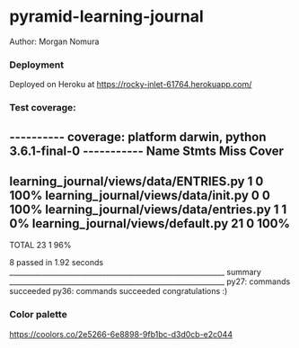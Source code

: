 # pyramid-learning-journal

Author: Morgan Nomura

### Deployment
Deployed on Heroku at https://rocky-inlet-61764.herokuapp.com/


### Test coverage:

---------- coverage: platform darwin, python 3.6.1-final-0 -----------
Name                                      Stmts   Miss  Cover
-------------------------------------------------------------
learning_journal/views/data/ENTRIES.py        1      0   100%
learning_journal/views/data/__init__.py       0      0   100%
learning_journal/views/data/entries.py        1      1     0%
learning_journal/views/default.py            21      0   100%
-------------------------------------------------------------
TOTAL                                        23      1    96%

8 passed in 1.92 seconds
____________________________________________________________ summary ____________________________________________________________
  py27: commands succeeded
  py36: commands succeeded
  congratulations :)


### Color palette
https://coolors.co/2e5266-6e8898-9fb1bc-d3d0cb-e2c044